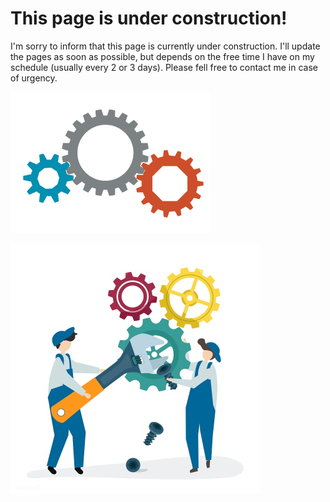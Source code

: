 # This page is under construction!

I'm sorry to inform that this page is currently under construction. I'll update the pages as soon as possible, but depends on the free time I have on my schedule (usually every 2 or 3 days). Please fell free to contact me in case of urgency.

![gears rotating](/assets/images/gears.gif "Page under construction")

![construction](/assets/images/construction.jpg "Page under construction 2")